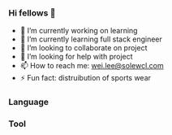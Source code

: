 ### Hi fellows 👋

- 🔭 I’m currently working on learning
- 🌱 I’m currently learning full stack engineer
- 👯 I’m looking to collaborate on project
- 🤔 I’m looking for help with project
- 📫 How to reach me: wei.lee@solewcl.com
- ⚡ Fun fact: distruibution of sports wear

### Language

### Tool
